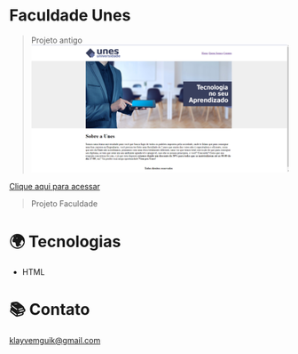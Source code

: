 # Faculdade Unes 
>Projeto antigo
![preview](./SiteFaculdade/github/Unes.png)




[Clique aqui para acessar](klayvemguimaraes.github.io/SiteFaculdade/index/index.html)

> Projeto Faculdade
 

# 🌍 Tecnologias
- HTML 

# 📚 Contato
klayvemguik@gmail.com

